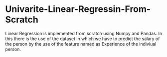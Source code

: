 # Univarite-Linear-Regressin-From-Scratch
Linear Regression is implemented from scratch using Numpy and Pandas.
In this there is the use of the dataset in which we have to predict the salary of the person by the use of the feature named as Experience of the indiviual person.

